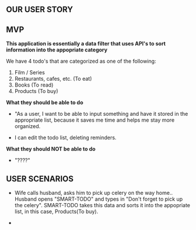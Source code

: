 ## OUR USER STORY

##

## MVP

**This application is essentially a data filter that uses API's to sort information into the appopriate category**

We have 4 todo's that are categorized as one of the following:

1. Film / Series
2. Restaurants, cafes, etc. (To eat)
3. Books (To read)
4. Products (To buy)

**What they should be able to do**

- "As a user, I want to be able to input something and have it stored in the appropriate list, because it saves me time and helps me stay more organized.

- I can edit the todo list, deleting reminders.

**What they should NOT be able to do**

- "????"

## USER SCENARIOS

- Wife calls husband, asks him to pick up celery on the way home.. Husband opens "SMART-TODO"
  and types in "Don't forget to pick up the celery". SMART-TODO takes this data and sorts it into the appopriate list, in this case, Products(To buy).

-
